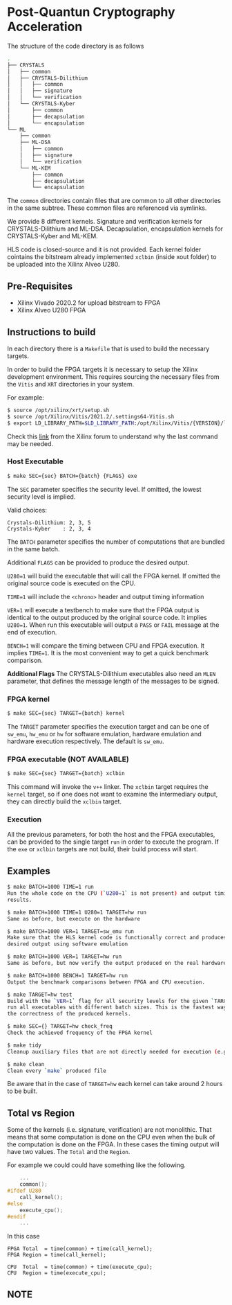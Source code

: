 # Post-Quantun Cryptography Acceleration

The structure of the code directory is as follows

``` bash
.
├── CRYSTALS
│   ├── common
│   ├── CRYSTALS-Dilithium
│   │   ├── common
│   │   ├── signature
│   │   └── verification
│   └── CRYSTALS-Kyber
│       ├── common
│       ├── decapsulation
│       └── encapsulation
└── ML
    ├── common
    ├── ML-DSA
    │   ├── common
    │   ├── signature
    │   └── verification
    └── ML-KEM
        ├── common
        ├── decapsulation
        └── encapsulation
```

The `common` directories contain files that are common to all other directories
in the same subtree. These common files are referenced via symlinks.

We provide 8 different kernels. Signature and verification kernels for
CRYSTALS-Dilithium and ML-DSA. Decapsulation, encapsulation  kernels
for CRYSTALS-Kyber and ML-KEM.

HLS code is closed-source and it is not provided. Each kernel folder cointains
the bitstream already implemented `xclbin` (inside xout folder) to be uploaded 
into the Xilinx Alveo U280.

## Pre-Requisites
- Xilinx Vivado 2020.2 for upload bitstream to FPGA
- Xilinx Alveo U280 FPGA

## Instructions to build

In each directory there is a `Makefile` that is used to build the necessary
targets.

In order to build the FPGA targets it is necessary to setup the Xilinx
development environment. This requires sourcing the necessary files from the
`Vitis` and `XRT` directories in your system.

For example:
``` bash
$ source /opt/xilinx/xrt/setup.sh
$ source /opt/Xilinx/Vitis/2021.2/.settings64-Vitis.sh
$ export LD_LIBRARY_PATH=$LD_LIBRARY_PATH:/opt/Xilinx/Vitis/{VERSION}/lib/lnx64.o
```
Check this
[link](https://support.xilinx.com/s/question/0D52E00006uWMiPSAW/ldlibrarypath-or-other-new-shared-libraries-for-20212-missing)
from the Xilinx forum to understand why the last command may be needed.

### Host Executable
```bash
$ make SEC={sec} BATCH={batch} {FLAGS} exe
```

The `SEC` parameter specifies the security level. If omitted, the lowest
security level is implied.

Valid choices:
```
Crystals-Dilithium: 2, 3, 5
Crystals-Kyber    : 2, 3, 4
```

The `BATCH` parameter specifies the number of computations that are bundled in
the same batch.

Additional `FLAGS` can be provided to produce the desired output.

`U280=1` will build the executable that will call the FPGA kernel. If omitted
the original source code is executed on the CPU.

`TIME=1` will include the `<chrono>` header and output timing information

`VER=1` will execute a testbench to make sure that the FPGA output is identical
to the output produced by the original source code. It implies `U280=1`. When
run this executable will output a `PASS` or `FAIL` message at the end of
execution.

`BENCH=1` will compare the timing between CPU and FPGA execution. It implies
`TIME=1`. It is the most convenient way to get a quick benchmark comparison.

**Additional Flags**
The CRYSTALS-Dilithium executables also need an `MLEN` parameter, that defines
the message length of the messages to be signed.

### FPGA kernel
``` bash
$ make SEC={sec} TARGET={batch} kernel
```
The `TARGET` parameter specifies the execution target and can be one of
`sw_emu`, `hw_emu` or `hw` for software emulation, hardware emulation and
hardware execution respectively. The default is `sw_emu`.

### FPGA executable (NOT AVAILABLE)
``` bash
$ make SEC={sec} TARGET={batch} xclbin
```

This command will invoke the `v++` linker. The `xclbin` target requires the
`kernel` target, so if one does not want to examine the intermediary output,
they can directly build the `xclbin` target.

### Execution
All the previous parameters, for both the host and the FPGA executables, can be
provided to the single target `run` in order to execute the program. If the
`exe` or `xclbin` targets are not build, their build process will start.

## Examples
``` bash
$ make BATCH=1000 TIME=1 run
Run the whole code on the CPU (`U280=1` is not present) and output timing
results.
```

``` bash
$ make BATCH=1000 TIME=1 U280=1 TARGET=hw run
Same as before, but execute on the hardware
```

``` bash
$ make BATCH=1000 VER=1 TARGET=sw_emu run
Make sure that the HLS kernel code is functionally correct and produces the
desired output using software emulation
```

``` bash
$ make BATCH=1000 VER=1 TARGET=hw run
Same as before, but now verify the output produced on the real hardware
```

``` bash
$ make BATCH=1000 BENCH=1 TARGET=hw run
Output the benchmark comparisons between FPGA and CPU execution.
```

``` bash
$ make TARGET=hw test
Build with the `VER=1` flag for all security levels for the given `TARGET` and
run all executables with different batch sizes. This is the fastest way to check
the correctness of the produced kernels. 
```

``` bash
$ make SEC={} TARGET=hw check_freq
Check the achieved frequency of the FPGA kernel
```

``` bash
$ make tidy
Cleanup auxiliary files that are not directly needed for execution (e.g. logs, temps, etc.)
```

``` bash
$ make clean
Clean every `make` produced file
```

Be aware that in the case of `TARGET=hw` each kernel can take around 2 hours to
be built.

## Total vs Region
Some of the kernels (i.e. signature, verification) are
not monolithic. That means that some computation is done on the CPU even when
the bulk of the computation is done on the FPGA. In these cases the timing
output will have two values. The `Total` and the `Region`.

For example we could could have something like the following.

``` c
    ...
    common();
#ifdef U280
    call_kernel();
#else
    execute_cpu();
#endif
    ...
```

In this case
```
FPGA Total  = time(common) + time(call_kernel);
FPGA Region = time(call_kernel);

CPU  Total  = time(common) + time(execute_cpu);
CPU  Region = time(execute_cpu);
```

## NOTE
